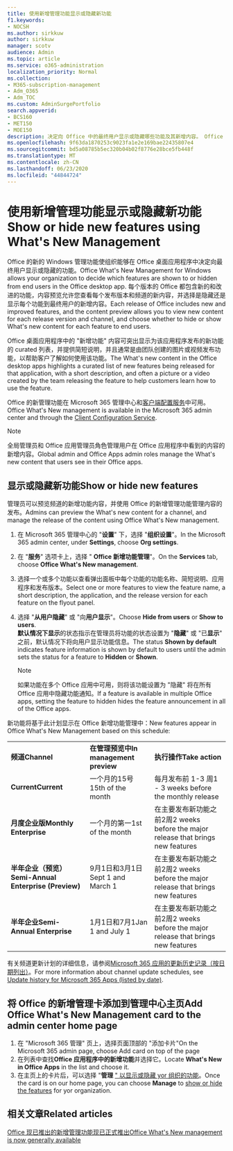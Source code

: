 ```yaml
---
title: 使用新增管理功能显示或隐藏新功能
f1.keywords:
- NOCSH
ms.author: sirkkuw
author: sirkkuw
manager: scotv
audience: Admin
ms.topic: article
ms.service: o365-administration
localization_priority: Normal
ms.collection:
- M365-subscription-management
- Adm_O365
- Adm_TOC
ms.custom: AdminSurgePortfolio
search.appverid:
- BCS160
- MET150
- MOE150
description: 决定向 Office 中的最终用户显示或隐藏哪些功能及其新增内容。 Office 桌面应用程序的新管理。
ms.openlocfilehash: 9f63da1870253c9023fa1e2e169bae22435807e4
ms.sourcegitcommit: bd5a08785b5ec320b04b02f8776e28bce5fb448f
ms.translationtype: MT
ms.contentlocale: zh-CN
ms.lasthandoff: 06/23/2020
ms.locfileid: "44844724"
---
```

# <a name="show-or-hide-new-features-using-whats-new-management"></a><span data-ttu-id="e6168-103">使用新增管理功能显示或隐藏新功能</span><span class="sxs-lookup"><span data-stu-id="e6168-103">Show or hide new features using What's New Management</span></span>

<span data-ttu-id="e6168-104">Office 的新的 Windows 管理功能使组织能够在 Office 桌面应用程序中决定向最终用户显示或隐藏的功能。</span><span class="sxs-lookup"><span data-stu-id="e6168-104">Office What's New Management for Windows allows your organization to decide which features are shown to or hidden from end users in the Office desktop app.</span></span> <span data-ttu-id="e6168-105">每个版本的 Office 都包含新的和改进的功能，内容预览允许您查看每个发布版本和频道的新内容，并选择是隐藏还是显示每个功能到最终用户的新增内容。</span><span class="sxs-lookup"><span data-stu-id="e6168-105">Each release of Office includes new and improved features, and the content preview allows you to view new content for each release version and channel, and choose whether to hide or show What's new content for each feature to end users.</span></span> 

<span data-ttu-id="e6168-106">Office 桌面应用程序中的 "新增功能" 内容可突出显示为该应用程序发布的新功能的 curated 列表，并提供简短说明，并且通常是由团队创建的图片或视频发布功能，以帮助客户了解如何使用该功能。</span><span class="sxs-lookup"><span data-stu-id="e6168-106">The What's new content in the Office desktop apps highlights a curated list of new features being released for that application, with a short description, and often a picture or a video created by the team releasing the feature to help customers learn how to use the feature.</span></span> 

<span data-ttu-id="e6168-107">Office 的新管理功能在 Microsoft 365 管理中心和[客户端配置服务](https://config.office.com)中可用。</span><span class="sxs-lookup"><span data-stu-id="e6168-107">Office What's New management is available in the Microsoft 365 admin center and through the [Client Configuration Service](https://config.office.com).</span></span>

> [!NOTE]
> <span data-ttu-id="e6168-108">全局管理员和 Office 应用管理员角色管理用户在 Office 应用程序中看到的内容的新增内容。</span><span class="sxs-lookup"><span data-stu-id="e6168-108">Global admin and Office Apps admin roles manage the What's new content that users see in their Office apps.</span></span>

##  <a name="show-or-hide-new-features"></a><span data-ttu-id="e6168-109">显示或隐藏新功能</span><span class="sxs-lookup"><span data-stu-id="e6168-109">Show or hide new features</span></span> 

<span data-ttu-id="e6168-110">管理员可以预览频道的新增功能内容，并使用 Office 的新增管理功能管理内容的发布。</span><span class="sxs-lookup"><span data-stu-id="e6168-110">Admins can preview the What's new content for a channel, and manage the release of the content using Office What's New management.</span></span>

1. <span data-ttu-id="e6168-111">在 Microsoft 365 管理中心的 "**设置**" 下，选择 "**组织设置**"。</span><span class="sxs-lookup"><span data-stu-id="e6168-111">In the Microsoft 365 admin center, under **Settings**, choose **Org settings**.</span></span>
2. <span data-ttu-id="e6168-112">在 "**服务**" 选项卡上，选择 " **Office 新增功能管理**"。</span><span class="sxs-lookup"><span data-stu-id="e6168-112">On the **Services** tab, choose **Office What's New management**.</span></span>
3. <span data-ttu-id="e6168-113">选择一个或多个功能以查看弹出面板中每个功能的功能名称、简短说明、应用程序和发布版本。</span><span class="sxs-lookup"><span data-stu-id="e6168-113">Select one or more features to view the feature name, a short description, the application, and the release version for each feature on the flyout panel.</span></span>
4. <span data-ttu-id="e6168-114">选择 "**从用户隐藏**" 或 "向**用户显示**"。</span><span class="sxs-lookup"><span data-stu-id="e6168-114">Choose **Hide from users** or **Show to users**.</span></span>  
    <span data-ttu-id="e6168-115">**默认情况下显示**的状态指示在管理员将功能的状态设置为 "**隐藏**" 或 "已**显示**" 之前，默认情况下将向用户显示功能信息。</span><span class="sxs-lookup"><span data-stu-id="e6168-115">The status **Shown by default** indicates feature information is shown by default to users until the admin sets the status for a feature to **Hidden** or **Shown**.</span></span>  

    > [!NOTE]
    > <span data-ttu-id="e6168-116">如果功能在多个 Office 应用中可用，则将该功能设置为 "隐藏" 将在所有 Office 应用中隐藏功能通知。</span><span class="sxs-lookup"><span data-stu-id="e6168-116">If a feature is available in multiple Office apps, setting the feature to hidden hides the feature announcement in all of the Office apps.</span></span>

<span data-ttu-id="e6168-117">新功能将基于此计划显示在 Office 新增功能管理中：</span><span class="sxs-lookup"><span data-stu-id="e6168-117">New features appear in Office What's New Management based on this schedule:</span></span>

||||
|:-----|:-----|:-----|
|<span data-ttu-id="e6168-118">**频道**</span><span class="sxs-lookup"><span data-stu-id="e6168-118">**Channel**</span></span> <br/> |<span data-ttu-id="e6168-119">**在管理预览中**</span><span class="sxs-lookup"><span data-stu-id="e6168-119">**In management preview**</span></span> <br/> |<span data-ttu-id="e6168-120">**执行操作**</span><span class="sxs-lookup"><span data-stu-id="e6168-120">**Take action**</span></span> <br/> |
|<span data-ttu-id="e6168-121">**Current**</span><span class="sxs-lookup"><span data-stu-id="e6168-121">**Current**</span></span> <br/> |<span data-ttu-id="e6168-122">一个月的15号</span><span class="sxs-lookup"><span data-stu-id="e6168-122">15th of the month</span></span>  <br/> |<span data-ttu-id="e6168-123">每月发布前 1-3 周</span><span class="sxs-lookup"><span data-stu-id="e6168-123">1 - 3 weeks before the monthly release</span></span> <br/> |
|<span data-ttu-id="e6168-124">**月度企业版**</span><span class="sxs-lookup"><span data-stu-id="e6168-124">**Monthly Enterprise**</span></span> <br/> |<span data-ttu-id="e6168-125">一个月的第一</span><span class="sxs-lookup"><span data-stu-id="e6168-125">1st of the month</span></span>  <br/> |<span data-ttu-id="e6168-126">在主要发布新功能之前2周</span><span class="sxs-lookup"><span data-stu-id="e6168-126">2 weeks before the major release that brings new features</span></span> |
|<span data-ttu-id="e6168-127">**半年企业（预览）**</span><span class="sxs-lookup"><span data-stu-id="e6168-127">**Semi-Annual Enterprise (Preview)**</span></span> <br/> |<span data-ttu-id="e6168-128">9月1日和3月1日</span><span class="sxs-lookup"><span data-stu-id="e6168-128">Sept 1 and March 1</span></span> <br/> | <span data-ttu-id="e6168-129">在主要发布新功能之前2周</span><span class="sxs-lookup"><span data-stu-id="e6168-129">2 weeks before the major release that brings new features</span></span>|
|<span data-ttu-id="e6168-130">**半年企业**</span><span class="sxs-lookup"><span data-stu-id="e6168-130">**Semi-Annual Enterprise**</span></span> <br/> |<span data-ttu-id="e6168-131">1月1日和7月1</span><span class="sxs-lookup"><span data-stu-id="e6168-131">Jan 1 and July 1</span></span> <br/> | <span data-ttu-id="e6168-132">在主要发布新功能之前2周</span><span class="sxs-lookup"><span data-stu-id="e6168-132">2 weeks before the major release that brings new features</span></span><br/> |

<span data-ttu-id="e6168-133">有关频道更新计划的详细信息，请参阅[Microsoft 365 应用的更新历史记录（按日期列出）](https://docs.microsoft.com/officeupdates/update-history-microsoft365-apps-by-date)。</span><span class="sxs-lookup"><span data-stu-id="e6168-133">For more information about channel update schedules, see [Update history for Microsoft 365 Apps (listed by date)](https://docs.microsoft.com/officeupdates/update-history-microsoft365-apps-by-date).</span></span>

## <a name="add-office-whats-new-management-card-to-the-admin-center-home-page"></a><span data-ttu-id="e6168-134">将 Office 的新增管理卡添加到管理中心主页</span><span class="sxs-lookup"><span data-stu-id="e6168-134">Add Office What's New Management card to the admin center home page</span></span>

1. <span data-ttu-id="e6168-135">在 "Microsoft 365 管理" 页上，选择页面顶部的 "添加卡片"</span><span class="sxs-lookup"><span data-stu-id="e6168-135">On the Microsoft 365 admin page, choose Add card on top of the page</span></span>
2. <span data-ttu-id="e6168-136">在列表中查找**Office 应用程序中的新增功能**并选择它。</span><span class="sxs-lookup"><span data-stu-id="e6168-136">Locate **What's New in Office Apps** in the list and choose it.</span></span>
3. <span data-ttu-id="e6168-137">在主页上的卡片后，可以选择 "**管理** [" 以显示或隐藏 yor 组织的功能](#show-or-hide-new-features)。</span><span class="sxs-lookup"><span data-stu-id="e6168-137">Once the card is on our home page, you can choose **Manage** to [show or hide the features](#show-or-hide-new-features) for yor organization.</span></span> 


## <a name="related-articles"></a><span data-ttu-id="e6168-138">相关文章</span><span class="sxs-lookup"><span data-stu-id="e6168-138">Related articles</span></span>

[<span data-ttu-id="e6168-139">Office 现已推出的新增管理功能现已正式推出</span><span class="sxs-lookup"><span data-stu-id="e6168-139">Office What's New management is now generally available</span></span>](https://techcommunity.microsoft.com/t5/microsoft-365-blog/office-what-s-new-management-is-now-generally-available/ba-p/1179954)